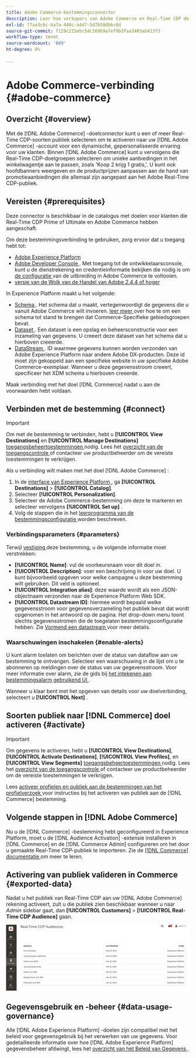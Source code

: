 ```yaml
---
title: Adobe Commerce-bestemmingsconnector
description: Leer hoe verkopers van Adobe Commerce en Real-Time CDP de winkelervaring kunnen aanpassen door zeer relevante site-inhoud en -promoties te leveren, aangepast aan klanten die in Real-Time CDP zijn gebouwd en beheerd.
exl-id: f7aa3c6c-ba7a-440c-a4d7-5d7b50dbbc0d
source-git-commit: f129c215ebc5dc169b9a7ef9b3faa3463ab413f3
workflow-type: tm+mt
source-wordcount: '669'
ht-degree: 0%

---
```


# Adobe Commerce-verbinding {#adobe-commerce}

## Overzicht {#overview}

Met de [!DNL Adobe Commerce] -doelconnector kunt u een of meer Real-Time CDP-soorten publiek selecteren om te activeren naar uw [!DNL Adobe Commerce] -account voor een dynamische, gepersonaliseerde ervaring voor uw klanten. Binnen [!DNL Adobe Commerce] kunt u vervolgens die Real-Time CDP-doelgroepen selecteren om unieke aanbiedingen in het winkelwagentje aan te passen, zoals &#39;Koop 2 krijg 1 gratis,&#39;. U kunt ook hoofdbanners weergeven en de productprijzen aanpassen aan de hand van promotieaanbiedingen die allemaal zijn aangepast aan het Adobe Real-Time CDP-publiek.

## Vereisten {#prerequisites}

Deze connector is beschikbaar in de catalogus met doelen voor klanten die Real-Time CDP Prime of Ultimate en Adobe Commerce hebben aangeschaft.

Om deze bestemmingsverbinding te gebruiken, zorg ervoor dat u toegang hebt tot:

- [ Adobe Experience Platform ](https://experience.adobe.com/)
- [ Adobe Developer Console ](https://developer.adobe.com/developer-console/docs/guides/getting-started/). Met toegang tot de ontwikkelaarsconsole, kunt u de dienstrekening en credentieinformatie bekijken die nodig is om [ de configuratie ](https://experienceleague.adobe.com/docs/commerce-admin/customers/customers-menu/audience-activation.html?lang=nl-NL#configure-the-extension) van de uitbreiding in Adobe Commerce te voltooien.
- [ versie van de Wolk van de Handel van Adobe 2.4.4 of hoger ](https://business.adobe.com/products/magento/magento-commerce.html)

In Experience Platform maakt u het volgende:

- [ Schema ](../../../xdm/schema/composition.md). Het schema dat u maakt, vertegenwoordigt de gegevens die u vanuit Adobe Commerce wilt invoeren. [ leer meer ](https://experienceleague.adobe.com/docs/commerce-merchant-services/data-connection/fundamentals/update-xdm.html?lang=nl-NL) over hoe te om een schema tot stand te brengen dat Commerce-Specifieke gebiedsgroepen bevat.
- [ Dataset ](../../../catalog/datasets/user-guide.md#create). Een dataset is een opslag en beheersconstructie voor een inzameling van gegevens. U creeert deze dataset van het schema dat u hierboven creeerde.
- [ DataStream ](../../../datastreams/overview.md#create). ID waarmee gegevens kunnen worden verzonden van Adobe Experience Platform naar andere Adobe DX-producten. Deze id moet zijn gekoppeld aan een specifieke website in uw specifieke Adobe Commerce-exemplaar. Wanneer u deze gegevensstroom creeert, specificeer het XDM schema u hierboven creeerde.

Maak verbinding met het doel [!DNL Commerce] nadat u aan de voorwaarden hebt voldaan.

## Verbinden met de bestemming {#connect}

>[!IMPORTANT]
> 
>Om met de bestemming te verbinden, hebt u **[!UICONTROL View Destinations]** en **[!UICONTROL Manage Destinations]** [ toegangsbeheertoestemmingen ](/help/access-control/home.md#permissions) nodig. Lees het [ overzicht van de toegangscontrole ](/help/access-control/ui/overview.md) of contacteer uw productbeheerder om de vereiste toestemmingen te verkrijgen.

Als u verbinding wilt maken met het doel [!DNL Adobe Commerce] :

1. In de [ interface van Experience Platform ](https://experience.adobe.com/platform/), ga **[!UICONTROL Destinations]** > **[!UICONTROL Catalog]**.
1. Selecteer **[!UICONTROL Personalization]**.
1. Selecteer de Adobe Commerce-bestemming om deze te markeren en selecteer vervolgens **[!UICONTROL Set up]** .
1. Volg de stappen die in het [ leerprogramma van de bestemmingsconfiguratie ](../../ui/connect-destination.md) worden beschreven.

### Verbindingsparameters {#parameters}

Terwijl [ vestiging ](../../ui/connect-destination.md) deze bestemming, u de volgende informatie moet verstrekken:

- **[!UICONTROL Name]**: vul de voorkeursnaam voor dit doel in.
- **[!UICONTROL Description]**: voer een beschrijving in voor uw doel. U kunt bijvoorbeeld opgeven voor welke campagne u deze bestemming wilt gebruiken. Dit veld is optioneel.
- **[!UICONTROL Integration alias]**: deze waarde wordt als een JSON-objectnaam verzonden naar de Experience Platform Web SDK.
- **[!UICONTROL Datastream ID]**: hiermee wordt bepaald welke gegevensstroom voor gegevensverzameling het publiek bevat dat wordt opgenomen in het antwoord op de pagina. Het drop-down menu toont slechts gegevensstromen die de toegelaten bestemmingsconfiguratie hebben. Zie [ Vormend een datastream ](../../../datastreams/overview.md) voor meer details.

### Waarschuwingen inschakelen {#enable-alerts}

U kunt alarm toelaten om berichten over de status van dataflow aan uw bestemming te ontvangen. Selecteer een waarschuwing in de lijst om u te abonneren op meldingen over de status van uw gegevensstroom. Voor meer informatie over alarm, zie de gids bij [ het intekenen aan bestemmingsalarm gebruikend UI ](../../ui/alerts.md).

Wanneer u klaar bent met het opgeven van details voor uw doelverbinding, selecteert u **[!UICONTROL Next]** .

## Soorten publiek naar [!DNL Commerce] doel activeren {#activate}

>[!IMPORTANT]
> 
>Om gegevens te activeren, hebt u **[!UICONTROL View Destinations]**, **[!UICONTROL Activate Destinations]**, **[!UICONTROL View Profiles]**, en **[!UICONTROL View Segments]** [ toegangsbeheertoestemmingen ](/help/access-control/home.md#permissions) nodig. Lees het [ overzicht van de toegangscontrole ](/help/access-control/ui/overview.md) of contacteer uw productbeheerder om de vereiste toestemmingen te verkrijgen.

Lees [ activeer profielen en publiek aan de bestemmingen van het profielverzoek ](../../ui/activate-edge-personalization-destinations.md) voor instructies bij het activeren van publiek aan de [!DNL Commerce] bestemming.

## Volgende stappen in [!DNL Adobe Commerce]

Nu u de [!DNL Commerce] -bestemming hebt geconfigureerd in Experience Platform, moet u de [!DNL Audience Activation] -extensie installeren in [!DNL Commerce] en de [!DNL Commerce Admin] configureren om het door u gemaakte Real-Time CDP-publiek te importeren. Zie de [[!DNL Commerce]  documentatie ](https://experienceleague.adobe.com/docs/commerce-admin/customers/customers-menu/audience-activation.html?lang=nl-NL) om meer te leren.

## Activering van publiek valideren in Commerce {#exported-data}

Nadat u het publiek van Real-Time CDP aan uw [!DNL Adobe Commerce] rekening activeert, zult u die publiek zien beschikbaar wanneer u naar _Admin_ sidebar gaat, dan **[!UICONTROL Customers]** > **[!UICONTROL Real-Time CDP Audience]** gaan.

![ het Dashboard van het Soorten Soorten publiek van Real-Time CDP ](../../assets/catalog/personalization/adobe-commerce/audience-library.png)

## Gegevensgebruik en -beheer {#data-usage-governance}

Alle [!DNL Adobe Experience Platform] -doelen zijn compatibel met het beleid voor gegevensgebruik bij het verwerken van uw gegevens. Voor gedetailleerde informatie over hoe [!DNL Adobe Experience Platform] gegevensbeheer afdwingt, lees het [ overzicht van het Beleid van Gegevens ](/help/data-governance/home.md).
